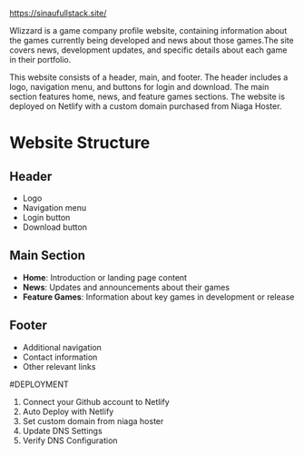 https://sinaufullstack.site/

Wlizzard is a game company profile website, containing information about the games currently being developed and news about those games.The site covers news, development updates, and specific details about each game in their portfolio.

This website consists of a header, main, and footer. The header includes a logo, navigation menu, and buttons for login and download. The main section features home, news, and feature games sections. The website is deployed on Netlify with a custom domain purchased from Niaga Hoster.

# Website Structure

## Header
- Logo
- Navigation menu
- Login button
- Download button

## Main Section
- **Home**: Introduction or landing page content
- **News**: Updates and announcements about their games
- **Feature Games**: Information about key games in development or release

## Footer
- Additional navigation
- Contact information
- Other relevant links

#DEPLOYMENT

1. Connect your Github account to Netlify 
2. Auto Deploy with Netlify 
3. Set custom domain from niaga hoster
4. Update DNS Settings 
5. Verify DNS Configuration
